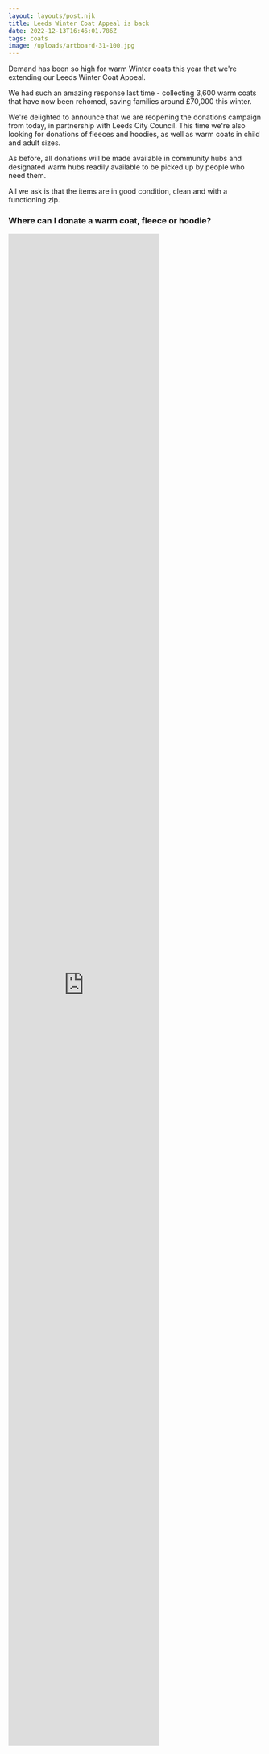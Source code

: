 ```yaml
---
layout: layouts/post.njk
title: Leeds Winter Coat Appeal is back
date: 2022-12-13T16:46:01.786Z
tags: coats
image: /uploads/artboard-31-100.jpg
---
```

Demand has been so high for warm Winter coats this year that we're extending our Leeds Winter Coat Appeal.  

We had such an amazing response last time - collecting 3,600 warm coats that have now been rehomed, saving families around £70,000 this winter.  

We're delighted to announce that we are reopening the donations campaign from today, in partnership with Leeds City Council.  This time we're also looking for donations of fleeces and hoodies, as well as warm coats in child and adult sizes.

As before, all donations will be made available in community hubs and designated warm hubs readily available to be picked up by people who need them.  

All we ask is that the items are in good condition, clean and with a functioning zip. 

### Where can I donate a warm coat, fleece or hoodie?

<iframe height="3000" border="0" frameborder="0" src="https://docs.google.com/document/d/e/2PACX-1vTv3dhHzWrCuu5ZGLjZvfvOiGhFMtfztccMJpw40oAEuI2kqDgnAEhUDfPceSIBt04_-lIfnZtjpb0x/pub?embedded=true"></iframe>